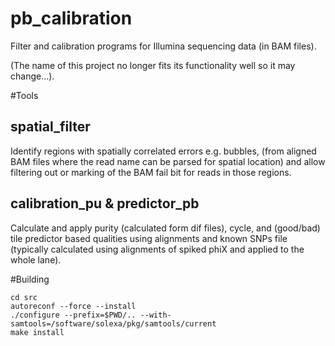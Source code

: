pb_calibration
==============

Filter and calibration programs for Illumina sequencing data (in BAM files).

(The name of this project no longer fits its functionality well so it may change...).

#Tools

## spatial_filter

Identify regions with spatially correlated errors e.g. bubbles, (from aligned BAM files where the read name can be parsed for spatial location) and allow filtering out or marking of the BAM fail bit for reads in those regions.

## calibration_pu & predictor_pb

Calculate and apply purity (calculated form dif files), cycle, and (good/bad) tile predictor based qualities using alignments and known SNPs file (typically calculated using alignments of spiked phiX and applied to the whole lane).


#Building

    cd src
    autoreconf --force --install
    ./configure --prefix=$PWD/.. --with-samtools=/software/solexa/pkg/samtools/current
    make install

